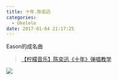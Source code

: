 ```yaml
---
title: 十年.陈奕迅
categories:
  - Ukelele
date: 2017-01-04 21:17:25
---
```

Eason的成名曲

> [【柠檬音乐】陈奕迅《十年》弹唱教学](http://www.tanukulele.com/?p=10757)

<!--more-->

![](/img/十年/shinian.jpg)